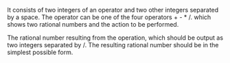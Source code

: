 It consists of two integers of an operator and two other integers separated by a space. The operator can be one of the four operators + - * /. which shows two rational numbers and the action to be performed.

The rational number resulting from the operation, which should be output as two integers separated by /. The resulting rational number should be in the simplest possible form.